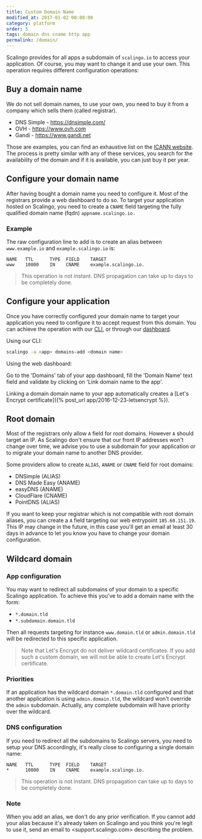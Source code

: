 ```yaml
---
title: Custom Domain Name
modified_at: 2017-01-02 00:00:00
category: platform
order: 5
tags: domain dns cname http app
permalink: /domain/
---
```


Scalingo provides for all apps a subdomain of `scalingo.io` to access your application.
Of course, you may want to change it and use your own. This operation requires different
configuration operations:

## Buy a domain name

We do not sell domain names, to use your own, you need to buy it from a company which
sells them (called registrar).

* DNS Simple - https://dnsimple.com/
* OVH - https://www.ovh.com
* Gandi - https://www.gandi.net

Those are examples, you can find an exhaustive list on the [ICANN
website](https://www.icann.org/registrar-reports/accredited-list.html). The
process is pretty similar with any of these services, you search for the
availability of the domain and if it is available, you can just buy it per
year.

## Configure your domain name

After having bought a domain name you need to configure it. Most of the
registrars provide a web dashboard to do so. To target your application
hosted on Scalingo, you need to create a `CNAME` field targeting the
fully qualified domain name (fqdn) `appname.scalingo.io.`

### Example

The raw configuration line to add is to create an alias between `www.example.io`
and `example.scalingo.io` is:


    NAME   TTL      TYPE  FIELD    TARGET
    www    10800    IN    CNAME    example.scalingo.io.


<blockquote class="bg-info">
  This operation is not instant. DNS propagation can take up to days to be completely done.
</blockquote>

## Configure your application

Once you have correctly configured your domain name to target your application you need
to configure it to accept request from this domain. You can achieve the operation with
our [CLI](http://cli.scalingo.com), or through our [dashboard](https://my.scalingo.com).

Using our CLI:

```bash
scalingo -a <app> domains-add <domain name>
```

Using the web dashboard: 

Go to the 'Domains' tab of your app dashboard, fill the 'Domain Name' text field and validate
by clicking on 'Link domain name to the app'.

Linking a domain domain name to your app automatically creates a [Let's Encrypt
certificate]({% post_url app/2016-12-23-letsencrypt %}).

## Root domain

Most of the registrars only allow `A` field for root domains. However `A` should target an IP. As Scalingo
don't ensure that our front IP addresses won't change over time, we advise you to use a subdomain for your
application or to migrate your domain name to another DNS provider.

Some providers allow to create `ALIAS`, `ANAME` or `CNAME` field for root domains:

* DNSimple (ALIAS)
* DNS Made Easy (ANAME)
* easyDNS (ANAME)
* CloudFlare (CNAME)
* PointDNS (ALIAS)

If you want to keep your registrar which is not compatible with root domain aliases, you can create a `A` field targeting our web entrypoint `185.60.151.19`. This IP may change in the future, in this case you'll get an email at least 30 days in advance to let you know you have to change your domain configuration.

## Wildcard domain

### App configuration

You may want to redirect all subdomains of your domain to a specific Scalingo application.
To achieve this you've to add a domain name with the form:

* `*.domain.tld`
* `*.subdomain.domain.tld`

Then all requests targeting for instance `www.domain.tld` or `admin.domain.tld` will be
redirected to this specific application.

<blockquote class="bg-info">
  Note that Let's Encrypt do not deliver wildcard certificates. If you add such a custom domain, we
  will not be able to create Let's Encrypt certificate.
</blockquote>

### Priorities

If an application has the wildcard domain `*.domain.tld` configured and that another application
is using `admin.domain.tld`, the wildcard won't override the `admin` subdomain. Actually, any
complete subdomain will have priority over the wildcard.

### DNS configuration

If you need to redirect all the subdomains to Scalingo servers, you need to setup your DNS
accordingly, it's really close to configuring a single domain name:

    NAME   TTL      TYPE  FIELD    TARGET
    *      10800    IN    CNAME    example.scalingo.io.

<blockquote class="bg-info">
  This operation is not instant. DNS propagation can take up to days to be completely done.
</blockquote>

### Note

When you add an alias, we don't do any prior verification. If you cannot add
your alias because it's already taken on Scalingo and you think you're legit
to use it, send an email to <support.scalingo.com>
describing the problem.
